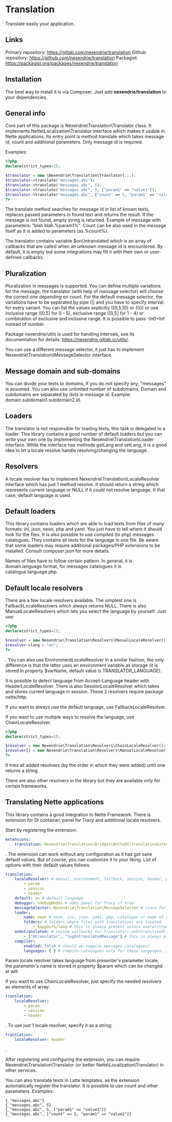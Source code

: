 Translation
==============

Translate easily your application.

Links
-----

Primary repository: https://gitlab.com/nexendrie/translation
Github repository: https://github.com/nexendrie/translation
Packagist: https://packagist.org/packages/nexendrie/translation

Installation
------------
The best way to install it is via Composer. Just add **nexendrie/translation** to your dependencies.

General info
------------

Core part of this package is Nexendrie\Translation\Translator class. It implements Nette\Localization\Translator interface which makes it usable in Nette applications. Its entry point is method translate which takes message id, count and additional parameters. Only message id is required.

Examples:

```php
<?php
declare(strict_types=1);

$translator = new \Nexendrie\Translation\Translator(...);
$translator->translate("messages.abc");
$translator->translate("messages.abc", 5);
$translator->translate("messages.abc", 5, ["param1" => "value1"]);
$translator->translate("messages.abc", ["count" => 5, "param1" => "value1"]);
?>
```

The translate method searches for message id in list of known texts, replaces passed parameters in found text and returns the result. If the message is not found, empty string is returned. Example of message with parameters: "blah blah %param1%". Count can be also used in the message itself as it is added to parameters (as %count%).

The translator contains variable $onUntranslated which is an array of callbacks that are called when an unknown message id is encountered. By default, it is empty but some integrations may fill it with their own or user-defined callbacks.

Pluralization
-------------

Pluralization in messages is supported. You can define multiple variations for the message, the translator (with help of message selector) will choose the correct one depending on count. For the default message selector, the variations have to be separated by pipe (|) and you have to specify interval for every variant. You can list the values explicitly ({0,5,10} or {0}) or use inclusive range ([0,5] for 0 - 5), exclusive range (]0,5] for 1 - 4) or combination of exclusive and inclusive range. It is possible to pass -Inf/+Inf instead of number.

Package nexendrie/utils is used for handling intervals, see its documentation for details: https://nexendrie.gitlab.io/utils/. 

You can use a different message selector, it just has to implement Nexendrie\Translation\IMessageSelector interface.

Message domain and sub-domains
------------------------------

You can divide your texts to domains, if you do not specify any, "messages" is assumed. You can also use unlimited number of subdomains. Domain and subdomains are separated by dots in message id. Example: domain.subdomain1.subdomain2.id. 

Loaders
-----------

The translator is not responsible for loading texts, this task is delegated to a loader. This library contains a good number of default loaders but you can write your own one by implementing the Nexendrie\Translation\Loader interface. While the interface has methods getLang and setLang, it is a good idea to let a locale resolve handle resolving/changing the language.

Resolvers
-------------

A locale resolver has to implement Nexendrie\Translation\LocaleResolver interface which has just 1 method resolve. It should return a string which represents current language or NULL if it could not resolve language. It that case, default language is used.

Default loaders
---------------

This library contains loaders which are able to load texts from files of many formats: ini, json, neon, php and yaml. You just have to tell where it should look for the files. It is also possible to use compiled (to php) messages catalogues. They contains all texts for the language in one file. Be aware that some loaders may require additional packages/PHP extensions to be installed. Consult composer.json for more details.

Names of files have to follow certain pattern. In general, it is domain.language.format, for messages catalogues it is catalogue.language.php.

Default locale resolvers
-----------------

There are a few locale resolvers available. The simplest one is FallbackLocaleResolvers which always returns NULL. There is also ManualLocaleResolvers which lets you select the language by yourself. Just use:

```php
<?php
declare(strict_types=1);

$resolver = new Nexendrie\Translation\Resolvers\ManualLocaleResolver();
$resolver->lang = "en";
?>
```

. You can also use EnvironmentLocaleResolver in a similar fashion, the only difference is that the latter uses an environment variable as storage (it is stored in property $varName, default value is TRANSLATOR_LANGUAGE).

It is possible to detect language from Accept-Language header with HeaderLocaleResolver. There is also SessionLocaleResolver which takes and stores current language in session. These 2 resolvers require package nette/http.

If you want to always use the default language, use FallbackLocaleResolver.

If you want to use multiple ways to resolve the language, use ChainLocaleResolver.

```php
<?php
declare(strict_types=1);

$resolver = new Nexendrie\Translation\Resolvers\ChainLocaleResolver();
$resolver[] = new Nexendrie\Translation\Resolvers\ManualLocaleResolver();
?>
```

It tries all added resolvers (by the order in which they were added) until one returns a string.

There are also other resolvers in the library but they are available only for certain frameworks.

Translating Nette applications
------------------------------

This library contains a good integration to Nette Framework. There is extension for DI container, panel for Tracy and additional locale resolvers.

Start by registering the extension:

```yaml
extensions:
    translation: Nexendrie\Translation\Bridges\NetteDI\TranslationExtension
```

. The extension can work without any configuration as it has got sane default values. But of course, you can customize it to your liking. List of options with their default values follows:

```yaml
translation:
    localeResolver: # manual, environment, fallback, session, header, param or name of class implementing Nexendrie\Translation\ILocaleResolver
        - param
        - session
        - header
    default: en # default language
    debugger: %debugMode% # adds panel for Tracy if true
    messageSelector: Nexendrie\Translation\MessageSelector # class for message selector, has to implement Nexendrie\Translation\IMessageSelector
    loader:
        name: neon # neon, ini, json, yaml, php, catalogue or name of class implementing Nexendrie\Translation\ILoader
        folders: # folders where files with translations are located
            - %appDir%/lang # this is always present unless overwritten with !
    onUntranslated: # custom callbacks for Translator::onUntranslated()
        - ["@translator", "logUntranslatedMessage"] # this is always present unless overwritten with !
    compiler:
        enabled: false # should we compile messages catalogues?
        languages: { } # compile catalogues only for these languages. if you do not specify any language, catalogues will compiled for ALL languages
``` 

Param locale resolver takes language from presenter's parameter locale, the parameter's name is stored in property $param which can be changed at will.

If you want to use ChainLocaleResolver, just specify the needed resolvers as elements of array:

```yaml
translation:
    localeResolver:
        - param
        - session
        - header
```

. To use just 1 locale resolver, specify it as a string:

```yaml
translation:
    localeResolver: header
```

.

After registering and configuring the extension, you can require Nexendrie\Translation\Translator (or better Nette\Localization\Translator) in other services.

You can also translate texts in Latte templates, as the extension automatically register the translator. It is possible to use count and other parameters. Examples:

```latte
{_"messages.abc"}
{_"messages.abc", 5}
{_"messages.abc", 5, ["param1" => "value1"]}
{_"messages.abc", ["count" => 5, "param1" => "value1"]}
```
